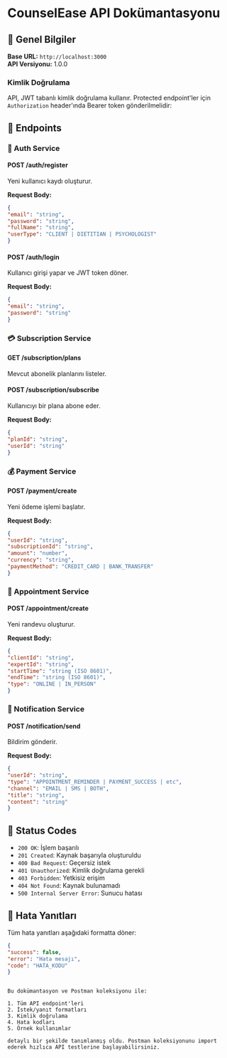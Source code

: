 # CounselEase API Dokümantasyonu

## 🚀 Genel Bilgiler

**Base URL:** `http://localhost:3000`  
**API Versiyonu:** 1.0.0

### Kimlik Doğrulama

API, JWT tabanlı kimlik doğrulama kullanır. Protected endpoint'ler için `Authorization` header'ında Bearer token gönderilmelidir: 

## 📌 Endpoints

### 🔐 Auth Service

#### POST /auth/register
Yeni kullanıcı kaydı oluşturur.

**Request Body:**
```json
{
"email": "string",
"password": "string",
"fullName": "string",
"userType": "CLIENT | DIETITIAN | PSYCHOLOGIST"
}
``` 

#### POST /auth/login
Kullanıcı girişi yapar ve JWT token döner.

**Request Body:**
```json
{
"email": "string",
"password": "string"
}
``` 

### 💳 Subscription Service

#### GET /subscription/plans
Mevcut abonelik planlarını listeler.

#### POST /subscription/subscribe
Kullanıcıyı bir plana abone eder.

**Request Body:**
```json
{
"planId": "string",
"userId": "string"
}
```

### 💰 Payment Service

#### POST /payment/create
Yeni ödeme işlemi başlatır.

**Request Body:**
```json
{
"userId": "string",
"subscriptionId": "string",
"amount": "number",
"currency": "string",
"paymentMethod": "CREDIT_CARD | BANK_TRANSFER"
}
```

### 📅 Appointment Service

#### POST /appointment/create
Yeni randevu oluşturur.

**Request Body:**
```json
{
"clientId": "string",
"expertId": "string",
"startTime": "string (ISO 8601)",
"endTime": "string (ISO 8601)",
"type": "ONLINE | IN_PERSON"
}
```

### 📨 Notification Service

#### POST /notification/send
Bildirim gönderir.

**Request Body:**
```json
{
"userId": "string",
"type": "APPOINTMENT_REMINDER | PAYMENT_SUCCESS | etc",
"channel": "EMAIL | SMS | BOTH",
"title": "string",
"content": "string"
}
```

## 🔄 Status Codes

- `200 OK`: İşlem başarılı
- `201 Created`: Kaynak başarıyla oluşturuldu
- `400 Bad Request`: Geçersiz istek
- `401 Unauthorized`: Kimlik doğrulama gerekli
- `403 Forbidden`: Yetkisiz erişim
- `404 Not Found`: Kaynak bulunamadı
- `500 Internal Server Error`: Sunucu hatası

## 📝 Hata Yanıtları

Tüm hata yanıtları aşağıdaki formatta döner:
```json
{
"success": false,
"error": "Hata mesajı",
"code": "HATA_KODU"
}
```
```

Bu dokümantasyon ve Postman koleksiyonu ile:

1. Tüm API endpoint'leri
2. İstek/yanıt formatları
3. Kimlik doğrulama
4. Hata kodları
5. Örnek kullanımlar

detaylı bir şekilde tanımlanmış oldu. Postman koleksiyonunu import ederek hızlıca API testlerine başlayabilirsiniz.